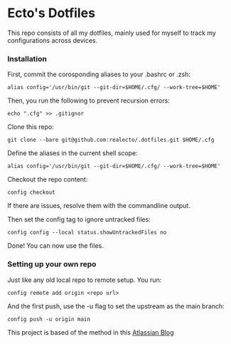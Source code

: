 # Ecto's Dotfiles

This repo consists of all my dotfiles, mainly used for myself to track my
configurations across devices.

### Installation 
First, commit the corosponding aliases to your .bashrc or .zsh:  
```
alias config='/usr/bin/git --git-dir=$HOME/.cfg/ --work-tree=$HOME'
```

Then, you run the following to prevent recursion errors:  
```
echo ".cfg" >> .gitignor
```

Clone this repo:  
```
git clone --bare git@github.com:realecto/.dotfiles.git $HOME/.cfg
```

Define the aliases in the current shell scope:  
```
alias config='/usr/bin/git --git-dir=$HOME/.cfg/ --work-tree=$HOME'
```

Checkout the repo content:  
```
config checkout
```

If there are issues, resolve them with the commandline output.  

Then set the config tag to ignore untracked files:  
```
config config --local status.showUntrackedFiles no
````

Done! You can now use the files.

### Setting up your own repo
Just like any old local repo to remote setup. You run:  
```
config remote add origin <repo url>
```

And the first push, use the -u flag to set the upstream as the main branch:  
```
config push -u origin main
```



This project is based of the method in this [Atlassian Blog](https://www.atlassian.com/git/tutorials/dotfiles)
